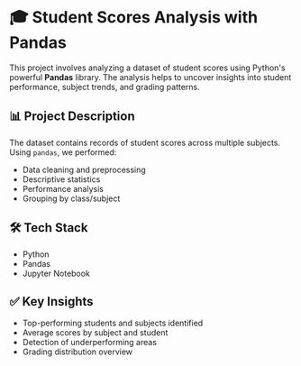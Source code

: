 # 🎓 Student Scores Analysis with Pandas

This project involves analyzing a dataset of student scores using Python's powerful **Pandas** library. The analysis helps to uncover insights into student performance, subject trends, and grading patterns.

## 📊 Project Description

The dataset contains records of student scores across multiple subjects. Using `pandas`, we performed:
- Data cleaning and preprocessing
- Descriptive statistics
- Performance analysis
- Grouping by class/subject

## 🛠 Tech Stack

- Python
- Pandas
- Jupyter Notebook

## ✅ Key Insights

- Top-performing students and subjects identified
- Average scores by subject and student
- Detection of underperforming areas
- Grading distribution overview
